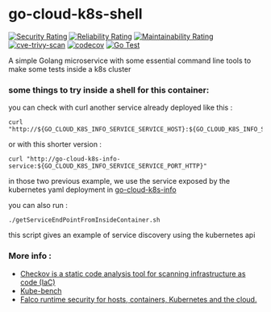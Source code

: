 # go-cloud-k8s-shell

[![Security Rating](https://sonarcloud.io/api/project_badges/measure?project=lao-tseu-is-alive_go-cloud-k8s-shell&metric=security_rating)](https://sonarcloud.io/summary/new_code?id=lao-tseu-is-alive_go-cloud-k8s-shell)
[![Reliability Rating](https://sonarcloud.io/api/project_badges/measure?project=lao-tseu-is-alive_go-cloud-k8s-shell&metric=reliability_rating)](https://sonarcloud.io/summary/new_code?id=lao-tseu-is-alive_go-cloud-k8s-shell)
[![Maintainability Rating](https://sonarcloud.io/api/project_badges/measure?project=lao-tseu-is-alive_go-cloud-k8s-shell&metric=sqale_rating)](https://sonarcloud.io/summary/new_code?id=lao-tseu-is-alive_go-cloud-k8s-shell)
[![cve-trivy-scan](https://github.com/lao-tseu-is-alive/go-cloud-k8s-shell/actions/workflows/cve-trivy-scan.yml/badge.svg)](https://github.com/lao-tseu-is-alive/go-cloud-k8s-shell/actions/workflows/cve-trivy-scan.yml)
[![codecov](https://codecov.io/gh/lao-tseu-is-alive/go-cloud-k8s-shell/branch/main/graph/badge.svg)](https://codecov.io/gh/lao-tseu-is-alive/go-cloud-k8s-shell)
[![Go Test](https://github.com/lao-tseu-is-alive/go-cloud-k8s-shell/actions/workflows/go-test.yml/badge.svg)](https://github.com/lao-tseu-is-alive/go-cloud-k8s-shell/actions/workflows/go-test.yml)

A simple Golang microservice with some essential command line tools to make some tests inside a k8s cluster

### some things to try inside a shell for this container:
 
you can check with curl another service already deployed like this : 

    curl "http://${GO_CLOUD_K8S_INFO_SERVICE_SERVICE_HOST}:${GO_CLOUD_K8S_INFO_SERVICE_SERVICE_PORT_HTTP}"

or with this shorter version :

    curl "http://go-cloud-k8s-info-service:${GO_CLOUD_K8S_INFO_SERVICE_SERVICE_PORT_HTTP}"

in those two previous example, we use the service exposed by the kubernetes yaml deployment in [go-cloud-k8s-info](https://github.com/lao-tseu-is-alive/go-cloud-k8s-info) 

you can also run :

    ./getServiceEndPointFromInsideContainer.sh

this script gives an example of service discovery using the kubernetes api


### More info :

+ [Checkov is a static code analysis tool for scanning infrastructure as code (IaC)](https://www.checkov.io/1.Welcome/What%20is%20Checkov.html)
+ [Kube-bench](https://github.com/aquasecurity/kube-bench/blob/main/docs/installation.md)
+ [Falco runtime security for hosts, containers, Kubernetes and the cloud.](https://falco.org/)